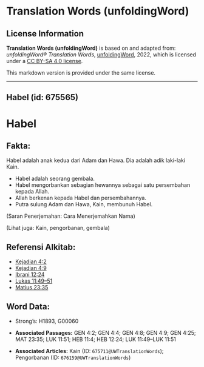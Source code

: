 # Translation Words (unfoldingWord)

## License Information

**Translation Words (unfoldingWord)** is based on and adapted from: _unfoldingWord® Translation Words_, [unfoldingWord](https://unfoldingword.org/utw), 2022, which is licensed under a [CC BY-SA 4.0 license](https://creativecommons.org/licenses/by-sa/4.0/legalcode.en).

This markdown version is provided under the same license.



--------------------------------

## Habel (id: 675565)

Habel
=====

Fakta:
------

Habel adalah anak kedua dari Adam dan Hawa. Dia adalah adik laki\-laki Kain.

* Habel adalah seorang gembala.
* Habel mengorbankan sebagian hewannya sebagai satu persembahan kepada Allah.
* Allah berkenan kepada Habel dan persembahannya.
* Putra sulung Adam dan Hawa, Kain, membunuh Habel.

(Saran Penerjemahan: Cara Menerjemahkan Nama)

(Lihat juga: Kain, pengorbanan, gembala)

Referensi Alkitab:
------------------

* [Kejadian 4:2](https://ref.ly/Gen4:2)
* [Kejadian 4:9](https://ref.ly/Gen4:9)
* [Ibrani 12:24](https://ref.ly/Heb12:24)
* [Lukas 11:49–51](https://ref.ly/Luke11:49-Luke11:51)
* [Matius 23:35](https://ref.ly/Matt23:35)

Word Data:
----------

* Strong’s: H1893, G00060

* **Associated Passages:** GEN 4:2; GEN 4:4; GEN 4:8; GEN 4:9; GEN 4:25; MAT 23:35; LUK 11:51; HEB 11:4; HEB 12:24; LUK 11:49–LUK 11:51
* **Associated Articles:** Kain (ID: `675711@UWTranslationWords`); Pengorbanan (ID: `676159@UWTranslationWords`)

